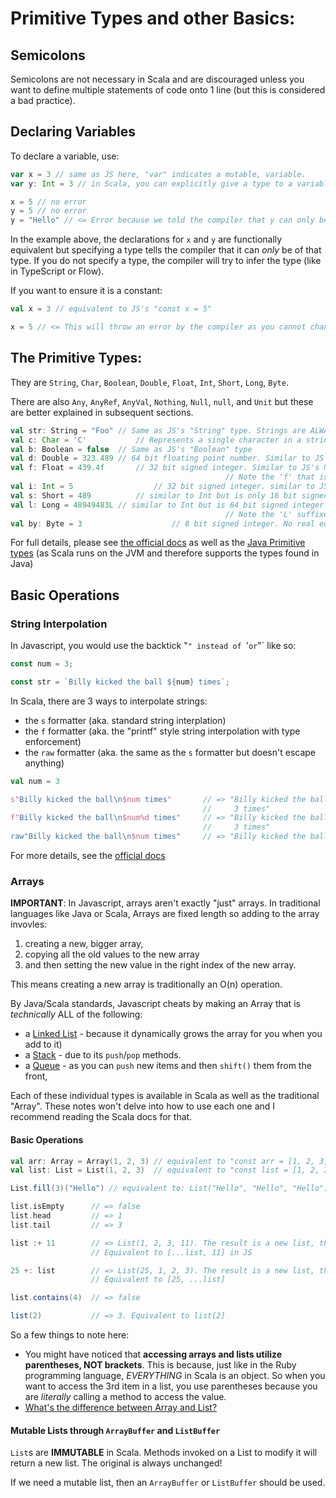 # Primitive Types and other Basics:

## Semicolons

Semicolons are not necessary in Scala and are discouraged unless you want to define multiple statements of code onto 1 line (but this is considered a bad practice).

## Declaring Variables

To declare a variable, use:

```scala
var x = 3 // same as JS here, "var" indicates a mutable, variable.
var y: Int = 3 // in Scala, you can explicitly give a type to a variable (like in Flow/TypeScript)

x = 5 // no error
y = 5 // no error
y = "Hello" // <= Error because we told the compiler that y can only be an integer! 
```

In the example above, the declarations for `x` and `y` are functionally equivalent but specifying a type tells the compiler that it can _only_ be of that type. If you do not specify a type, the compiler will try to infer the type (like in TypeScript or Flow).


If you want to ensure it is a constant:

```scala
val x = 3 // equivalent to JS's "const x = 5" 

x = 5 // <= This will throw an error by the compiler as you cannot change the value
```

## The Primitive Types:

They are `String`, `Char`, `Boolean`, `Double`, `Float`, `Int`, `Short`, `Long`, `Byte`. 

There are also `Any`, `AnyRef`, `AnyVal`, `Nothing`, `Null`, `null`, and `Unit` but these are better explained in subsequent sections. 

```scala
val str: String = "Foo" // Same as JS's "String" type. Strings are ALWAYS double quoted.
val c: Char = 'C' 			// Represents a single character in a string. Chars are ALWAYS single quoted.
val b: Boolean = false 	// Same as JS's "Boolean" type
val d: Double = 323.489	// 64 bit floating point number. Similar to JS's Number. 
val f: Float = 439.4f		// 32 bit signed integer. Similar to JS's Number but can't hold very big numbers.
												// Note the 'f' that is at the end. This tells the compiler its a float. Otherwise, its treated as a double!
val i: Int = 5					// 32 bit signed integer. similar to JS's "Number" type if it only supported whole numbers.
val s: Short = 489			// similar to Int but is only 16 bit signed value so its meant to hold only small numbers. 
val l: Long = 48949483L	// similar to Int but is 64 bit signed integer so it can hold a very large number.
												// Note the 'L' suffixed at the end. This tells the compiler its a long. Otherwise, its treated as an int!
val by: Byte = 3					// 8 bit signed integer. No real equivalent in JS. Not often used but useful when trying to save memory. 
```

For full details, please see [the official docs](https://docs.scala-lang.org/tour/unified-types.html) as well as the [Java Primitive types](https://docs.oracle.com/javase/tutorial/java/nutsandbolts/datatypes.html) (as Scala runs on the JVM and therefore supports the types found in Java)

## Basic Operations

### String Interpolation

In Javascript, you would use the backtick "`" instead of `'` or `"` like so:

```javascript
const num = 3;

const str = `Billy kicked the ball ${num} times`;
```

In Scala, there are 3 ways to interpolate strings:

* the `s` formatter (aka. standard string interplation)
* the `f` formatter (aka. the "printf" style string interpolation with type enforcement)
* the `raw` formatter (aka. the same as the `s` formatter but doesn't escape anything)

```scala
val num = 3

s"Billy kicked the ball\n$num times"       // => "Billy kicked the ball
                                           //     3 times"
f"Billy kicked the ball\n$num%d times"     // => "Billy kicked the ball
                                           //     3 times"
raw"Billy kicked the ball\n$num times"     // => "Billy kicked the ball\n3 times"
```

For more details, see the [official docs](https://docs.scala-lang.org/overviews/core/string-interpolation.html)

### Arrays 

**IMPORTANT**: In Javascript, arrays aren't exactly "just" arrays. In traditional languages like Java or Scala, Arrays are fixed length so adding to the array invovles:

1. creating a new, bigger array,
2. copying all the old values to the new array
3. and then setting the new value in the right index of the new array.

This means creating a new array is traditionally an O(n) operation.

By Java/Scala standards, Javascript cheats by making an Array that is _technically_ ALL of the following:

* a [Linked List](https://en.wikipedia.org/wiki/Linked_list) - because it dynamically grows the array for you when you add to it)
* a [Stack](https://en.wikipedia.org/wiki/Stack_(abstract_data_type)) - due to its `push`/`pop` methods.
* a [Queue](https://en.wikipedia.org/wiki/Queue_(abstract_data_type)) - as you can `push` new items and then `shift()` them from the front,

Each of these individual types is available in Scala as well as the traditional "Array". These notes won't delve into how to use each one and I recommend reading the Scala docs for that.

#### Basic Operations

```scala
val arr: Array = Array(1, 2, 3) // equivalent to "const arr = [1, 2, 3];" in JS
val list: List = List(1, 2, 3)  // equivalent to "const list = [1, 2, 3];" in JS

List.fill(3)("Hello") // equivalent to: List("Hello", "Hello", "Hello")

list.isEmpty      // => false 
list.head         // => 1
list.tail         // => 3

list :+ 11        // => List(1, 2, 3, 11). The result is a new list, the original is unmodified.
                  // Equivalent to [...list, 11] in JS

25 +: list        // => List(25, 1, 2, 3). The result is a new list, the original is unmodified
                  // Equivalent to [25, ...list]  

list.contains(4)  // => false

list(2)           // => 3. Equivalent to list[2]
```

So a few things to note here:

* You might have noticed that **accessing arrays and lists utilize parentheses, NOT brackets**. This is because, just like in the Ruby programming language, _EVERYTHING_ in Scala is an object.  So when you want to access the 3rd item in a list, you use parentheses because you are _literally_ calling a method to access the value.
* [What's the difference between Array and List?](https://stackoverflow.com/questions/2712877/difference-between-array-and-list-in-scala)

#### Mutable Lists through `ArrayBuffer` and `ListBuffer`

`List`s are **IMMUTABLE** in Scala. Methods invoked on a List to modify it will return a new list. The original is always unchanged! 

If we need a mutable list, then an `ArrayBuffer` or `ListBuffer` should be used.
